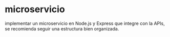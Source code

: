 # microservicio
 implementar un microservicio en Node.js y Express que integre con la APIs, se recomienda seguir una estructura bien organizada.

